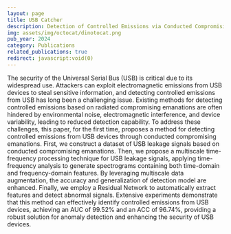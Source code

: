 ```yaml
---
layout: page
title: USB Catcher
description: Detection of Controlled Emissions via Conducted Compromising Emanations
img: assets/img/octocat/dinotocat.png
pub_year: 2024
category: Publications
related_publications: true
redirect: javascript:void(0)
---
```


The security of the Universal Serial Bus (USB) is critical due to its widespread use. Attackers can exploit electromagnetic emissions from USB devices to steal sensitive information, and detecting controlled emissions from USB has long been a challenging issue. Existing methods for detecting controlled emissions based on radiated compromising emanations are often hindered by environmental noise, electromagnetic interference, and device variability, leading to reduced detection capability. To address these challenges, this paper, for the first time, proposes a method for detecting controlled emissions from USB devices through conducted compromising emanations. First, we construct a dataset of USB leakage signals based on conducted compromising emanations. Then, we propose a multiscale time-frequency processing technique for USB leakage signals, applying time-frequency analysis to generate spectrograms containing both time-domain and frequency-domain features. By leveraging multiscale data augmentation, the accuracy and generalization of detection model are enhanced. Finally, we employ a Residual Network to automatically extract features and detect abnormal signals. Extensive experiments demonstrate that this method can effectively identify controlled emissions from USB devices, achieving an AUC of 99.52% and an ACC of 96.74%, providing a robust solution for anomaly detection and enhancing the security of USB devices. 